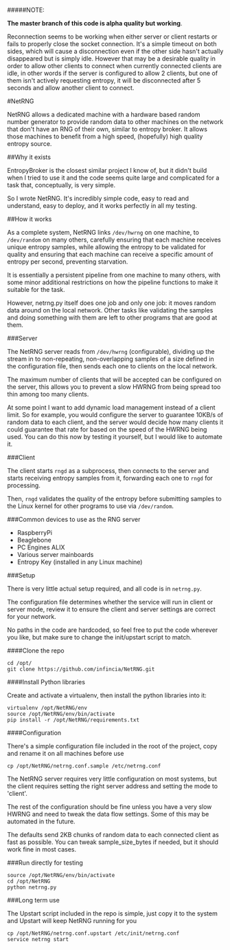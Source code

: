 #####NOTE: 

**The master branch of this code is alpha quality but working**. 

Reconnection seems to be working when either server or client restarts or fails 
to properly close the socket connection. It's a simple timeout on both sides, which 
will cause a disconnection even if the other side hasn't actually disappeared but is
simply idle. However that may be a desirable quality in order to allow other clients
to connect when currently connected clients are idle, in other words if the server
is configured to allow 2 clients, but one of them isn't actively requesting entropy,
it will be disconnected after 5 seconds and allow another client to connect.

#NetRNG

NetRNG allows a dedicated machine with a hardware based random number generator
to provide random data to other machines on the network that don't have an RNG of
their own, similar to entropy broker. It allows those machines to benefit from a
high speed, (hopefully) high quality entropy source.

##Why it exists

EntropyBroker is the closest similar project I know of, but it didn't build when I
tried to use it and the code seems quite large and complicated for a task that,
conceptually, is very simple.

So I wrote NetRNG. It's incredibly simple code, easy to read and understand, easy
to deploy, and it works perfectly in all my testing.

##How it works

As a complete system, NetRNG links ``/dev/hwrng`` on one machine, to ``/dev/random``
on many others, carefully ensuring that each machine receives unique entropy samples,
while allowing the entropy to be validated for quality and ensuring that each
machine can receive a specific amount of entropy per second, preventing starvation.

It is essentially a persistent pipeline from one machine to many others, with
some minor additional restrictions on how the pipeline functions to make it
suitable for the task.

However, netrng.py itself does one job and only one job: it moves random data 
around on the local network. Other tasks like validating the samples and doing
something with them are left to other programs that are good at them.


###Server

The NetRNG server reads from ``/dev/hwrng`` (configurable), dividing up the stream 
in to non-repeating, non-overlapping samples of a size defined in the configuration
file, then sends each one to clients on the local network.

The maximum number of clients that will be accepted can be configured on the server,
this allows you to prevent a slow HWRNG from being spread too thin among too many
clients. 

At some point I want to add dynamic load management instead of a client limit.
So for example, you would configure the server to guarantee 10KB/s of random data
to each client, and the server would decide how many clients it could guarantee
that rate for based on the speed of the HWRNG being used. You can do this now 
by testing it yourself, but I would like to automate it.


###Client

The client starts ``rngd`` as a subprocess, then connects to the server and starts
receiving entropy samples from it, forwarding each one to ``rngd`` for processing.

Then, ``rngd`` validates the quality of the entropy before submitting samples to 
the Linux kernel for other programs to use via ``/dev/random``.


###Common devices to use as the RNG server

* RaspberryPi
* Beaglebone
* PC Engines ALIX
* Various server mainboards
* Entropy Key (installed in any Linux machine)


###Setup

There is very little actual setup required, and all code is in ``netrng.py``.

The configuration file determines whether the service will run in client or server
mode, review it to ensure the client and server settings are correct for your
network.

No paths in the code are hardcoded, so feel free to put the code wherever you
like, but make sure to change the init/upstart script to match.


####Clone the repo

    cd /opt/
    git clone https://github.com/infincia/NetRNG.git

####Install Python libraries

Create and activate a virtualenv, then install the python libraries into it:

    virtualenv /opt/NetRNG/env
    source /opt/NetRNG/env/bin/activate
    pip install -r /opt/NetRNG/requirements.txt
    
####Configuration

There's a simple configuration file included in the root of the project, copy 
and rename it on all machines before use

    cp /opt/NetRNG/netrng.conf.sample /etc/netrng.conf

The NetRNG server requires very little configuration on most systems, but the 
client requires setting the right server address and setting the mode to 'client'. 

The rest of the configuration should be fine unless you have a very slow HWRNG and need
to tweak the data flow settings. Some of this may be automated in the future.

The defaults send 2KB chunks of random data to each connected client as fast as possible. 
You can tweak sample_size_bytes if needed, but it should work fine in most cases.


###Run directly for testing

    source /opt/NetRNG/env/bin/activate
    cd /opt/NetRNG
    python netrng.py


###Long term use

The Upstart script included in the repo is simple, just copy it to the system 
and Upstart will keep NetRNG running for you

    cp /opt/NetRNG/netrng.conf.upstart /etc/init/netrng.conf
    service netrng start


